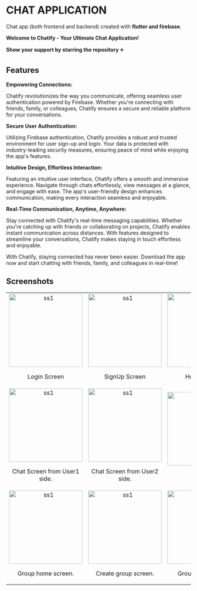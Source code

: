 # CHAT APPLICATION
Chat app (both frontend and backend) created with **flutter and firebase**.

**Welcome to Chatify - Your Ultimate Chat Application!**

**Show your support by starring the repository ⭐️**

## Features
**Empowering Connections:**

Chatify revolutionizes the way you communicate, offering seamless user authentication powered by Firebase. Whether you're connecting with friends, family, or colleagues, Chatify ensures a secure and reliable platform for your conversations.

**Secure User Authentication:**

Utilizing Firebase authentication, Chatify provides a robust and trusted environment for user sign-up and login. Your data is protected with industry-leading security measures, ensuring peace of mind while enjoying the app's features.

**Intuitive Design, Effortless Interaction:**

Featuring an intuitive user interface, Chatify offers a smooth and immersive experience. Navigate through chats effortlessly, view messages at a glance, and engage with ease. The app's user-friendly design enhances communication, making every interaction seamless and enjoyable.

**Real-Time Communication, Anytime, Anywhere:**

Stay connected with Chatify's real-time messaging capabilities. Whether you're catching up with friends or collaborating on projects, Chatify enables instant communication across distances. With features designed to streamline your conversations, Chatify makes staying in touch effortless and enjoyable.


With Chatify, staying connected has never been easier. Download the app now and start chatting with friends, family, and colleagues in real-time!

## Screenshots
<table>
  <tr>
    <td align="center">
      <img src="https://github.com/osamajaved07/CHAT-APP/assets/143210389/c57c93a9-3226-42fb-850c-b7fd0da1a1c4" alt="ss1" width="200"/>
      <p>Login Screen</p>
    </td>
    <td align="center">
      <img src="https://github.com/osamajaved07/CHAT-APP/assets/143210389/b47e1ba2-7b95-4f16-9dd7-ff1004b761f6" alt="ss1" width="200"/>
      <p>SignUp Screen</p>
    </td>
     <td align="center">
      <img src="https://github.com/osamajaved07/CHAT-APP/assets/143210389/b0cfe8fd-702f-4463-a56a-6c8635445fa3" alt="ss1" width="200"/>
      <p>Home Screen</p>
    </td>
  </tr>  
  <tr>
    <td align="center">
      <img src="https://github.com/osamajaved07/CHAT-APP/assets/143210389/7da5ea01-ad97-4633-8bd1-9c3865308022" alt="ss1" width="200"/>
      <p>Chat Screen from User1 side.</p>
    </td>
    <td align="center">
      <img src="https://github.com/osamajaved07/CHAT-APP/assets/143210389/595da9ac-3525-42a4-a13a-16205ae84219" alt="ss1" width="200"/>
      <p>Chat Screen from User2 side.</p>
    </td>
    <td align="center">
      <img src="https://github.com/osamajaved07/CHAT-APP/assets/143210389/c7fd9496-7a5b-4e71-ab00-e465f4f1ae33" alt="ss1" width="200"/>
      <p>Profile</p>
    </td>
    <td align="center">
      <img src="https://github.com/osamajaved07/CHAT-APP/assets/143210389/7d049374-ddaf-4369-924d-c430d5f0df83" alt="ss1" width="200"/>
      <p>Logout Confirmation</p>
    </td>
    </tr>   
    <tr>
    <td align="center">
      <img src="https://github.com/osamajaved07/CHAT-APP/assets/143210389/f1b1e3a9-b349-4745-a409-ce270bc0a79a" alt="ss1" width="200"/>
      <p>Group home screen.</p>
    </td>
    <td align="center">
      <img src="https://github.com/osamajaved07/CHAT-APP/assets/143210389/ff70bdc0-3842-46ea-8140-40e8558fbeb6" alt="ss1" width="200"/>
      <p>Create group screen.</p>
    </td>
    <td align="center">
      <img src="https://github.com/osamajaved07/CHAT-APP/assets/143210389/a78f2754-da98-4578-8c57-60fe5ef486ad" alt="ss1" width="200"/>
      <p>Group chat screen.</p>
    </td>
    <td align="center">
      <img src="https://github.com/osamajaved07/CHAT-APP/assets/143210389/0f14aedd-8096-4fe5-94ca-74677dcc5b77" alt="ss1" width="200"/>
      <p>Group information.</p>
    </td>
    </tr>   
</table>
</div>



